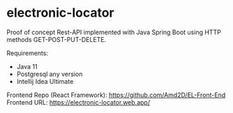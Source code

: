 # electronic-locator

Proof of concept Rest-API implemented with Java Spring Boot using HTTP methods GET-POST-PUT-DELETE.

Requirements:
* Java 11
* Postgresql any version
* Intellij Idea Ultimate

Frontend Repo (React Framework): https://github.com/Amd2D/EL-Front-End
Frontend URL: https://electronic-locator.web.app/
